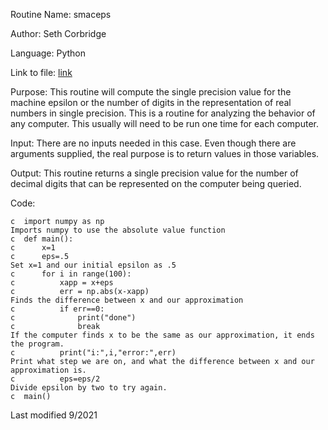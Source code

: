 Routine Name: smaceps

Author: Seth Corbridge

Language: Python

Link to file: [link](https://github.com/SethCorb/math4610/blob/46a380677a52ce87d4617387b39acd7e1b416ec4/software/smaceps.py)

Purpose: This routine will compute the single precision value for the machine epsilon or the number of digits
in the representation of real numbers in single precision. This is a routine for analyzing the behavior of any computer. This
usually will need to be run one time for each computer.

Input: There are no inputs needed in this case. Even though there are arguments supplied, the real purpose is to
return values in those variables.

Output: This routine returns a single precision value for the number of decimal digits that can be represented on the
computer being queried.

Code:
```
c  import numpy as np
Imports numpy to use the absolute value function
c  def main():
c      x=1
c      eps=.5
Set x=1 and our initial epsilon as .5
c      for i in range(100):
c          xapp = x+eps
c          err = np.abs(x-xapp)
Finds the difference between x and our approximation
c          if err==0:
c              print("done")
c              break
If the computer finds x to be the same as our approximation, it ends the program.
c          print("i:",i,"error:",err)
Print what step we are on, and what the difference between x and our approximation is.
c          eps=eps/2
Divide epsilon by two to try again.
c  main()
```
Last modified 9/2021

